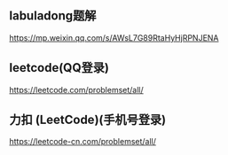 
## labuladong题解
https://mp.weixin.qq.com/s/AWsL7G89RtaHyHjRPNJENA



## leetcode(QQ登录)
https://leetcode.com/problemset/all/



## 力扣 (LeetCode)(手机号登录)
https://leetcode-cn.com/problemset/all/


